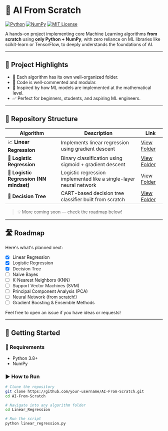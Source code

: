# 🤖 AI From Scratch

[![Python](https://img.shields.io/badge/Python-3.8%2B-blue.svg)](https://www.python.org/)
[![NumPy](https://img.shields.io/badge/Numpy-%E2%9C%93-informational)](https://numpy.org/)
[![MIT License](https://img.shields.io/badge/License-MIT-yellow.svg)](LICENSE)

A hands-on project implementing core Machine Learning algorithms **from scratch** using **only Python + NumPy**, with zero reliance on ML libraries like scikit-learn or TensorFlow, to deeply understands the foundations of AI.

---

## 🌟 Project Highlights

- 📂 Each algorithm has its own well-organized folder.
- 📜 Code is well-commented and modular.
- 🧠 Inspired by how ML models are implemented at the mathematical level.
- ✅ Perfect for beginners, students, and aspiring ML engineers.

---

## 📁 Repository Structure

| Algorithm | Description | Link |
|----------|-------------|------|
| 📈 **Linear Regression** | Implements linear regression using gradient descent | [View Folder](./Linear_Regression) |
| 🔐 **Logistic Regression** | Binary classification using sigmoid + gradient descent | [View Folder](./Logistic_Regression) |
| 🧠 **Logistic Regression (NN mindset)** | Logistic regression implemented like a single-layer neural network | [View Folder](./Logistic_Regression_NN) |
| 🌳 **Decision Tree** | CART-based decision tree classifier built from scratch | [View Folder](./Decision_Tree) |

> 💡 More coming soon — check the roadmap below!

---

## 🛣️ Roadmap

Here's what's planned next:

- [x] Linear Regression
- [x] Logistic Regression
- [x] Decision Tree
- [ ] Naive Bayes
- [ ] K-Nearest Neighbors (KNN)
- [ ] Support Vector Machines (SVM)
- [ ] Principal Component Analysis (PCA)
- [ ] Neural Network (from scratch!)
- [ ] Gradient Boosting & Ensemble Methods

Feel free to open an issue if you have ideas or requests!

---

## 🚀 Getting Started

### 🔧 Requirements

- Python 3.8+
- NumPy

### ▶️ How to Run

```bash
# Clone the repository
git clone https://github.com/your-username/AI-From-Scratch.git
cd AI-From-Scratch

# Navigate into any algorithm folder
cd Linear_Regression

# Run the script
python linear_regression.py
